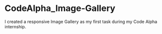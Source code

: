 # CodeAlpha_Image-Gallery
I created a responsive Image Gallery as my first task during my Code Alpha internship.
